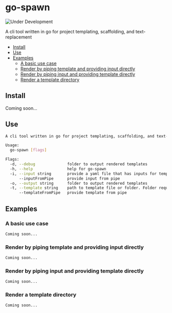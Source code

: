 # go-spawn <!-- omit from toc -->

![Under Development](https://img.shields.io/badge/Under%20Development-gray?style=flat)

A cli tool written in go for project templating, scaffolding, and text-replacement
* [Install](#install)
* [Use](#use)
* [Examples](#examples)
  * [A basic use case](#a-basic-use-case)
  * [Render by piping template and providing input directly](#render-by-piping-template-and-providing-input-directly)
  * [Render by piping input and providing template directly](#render-by-piping-input-and-providing-template-directly)
  * [Render a template directory](#render-a-template-directory)

## Install

Coming soon...

## Use

```sh
A cli tool written in go for project templating, scaffolding, and text-replacement

Usage:
  go-spawn [flags]

Flags:
  -d, --debug              folder to output rendered templates
  -h, --help               help for go-spawn
  -i, --input string       provide a yaml file that has inputs for templating
      --inputFromPipe      provide input from pipe
  -o, --output string      folder to output rendered templates
  -t, --template string    path to template file or folder. Folder requires --output option
      --templateFromPipe   provide template from pipe
```

## Examples

### A basic use case
```sh
Coming soon...
```
### Render by piping template and providing input directly
```sh
Coming soon...
```
### Render by piping input and providing template directly
```sh
Coming soon...
```
### Render a template directory
```sh
Coming soon...
```
